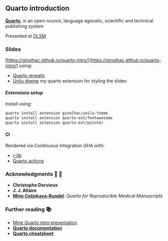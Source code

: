 ## Quarto introduction

[**Quarto**](https://quarto.org), is an open-source, language agnostic, scientific and technical publishing system

Presented at [DLSM](https://www.uni.lu/fstm-en/research-departments/department-of-life-sciences-and-medicine/)



### Slides

[https://ginolhac.github.io/quarto-intro/](https://ginolhac.github.io/quarto-intro/) using:

- [Quarto revealjs](https://quarto.org/docs/presentations/revealjs/)
- [Unilu-theme](https://github.com/ginolhac/unilu-theme) my quarto extension for styling the slides

#### Extensions setup

Install using:

``` bash
quarto install extension ginolhac/unilu-theme
quarto install extension quarto-ext/fontawesome
quarto install extension quarto-ext/pointer
```

#### CI

Rendered via Continuous Integration GHA with:

- [r-lib](https://github.com/r-lib/actions)
- [Quarto actions](https://github.com/quarto-dev/quarto-actions)





### Acknowledgments  🙏 👏

- **Christophe Dervieux** 
- **J. J. Allaire** 
- [**Mine Çetinkaya-Rundel**](https://quarto.org/docs/blog/posts/2024-04-01-manuscripts-rmedicine/): _Quarto for Reproducible Medical Manuscripts_


### Further reading 📚

- [Mine Quarto intro presentation](https://mine.quarto.pub/hello-quarto/#/quarto-next-generation-r-markdown)
- [**Quarto documentation**](https://quarto.org/docs/guide/)
- [**Quarto cheatsheet**](https://rstudio.github.io/cheatsheets/quarto.pdf)
